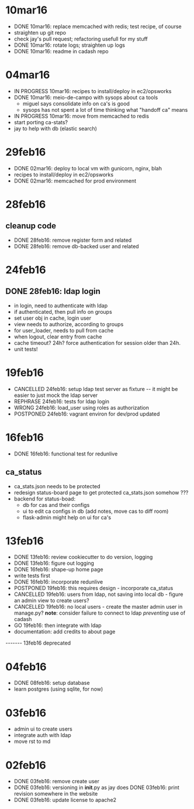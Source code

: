 
# 10mar16

- DONE 10mar16: replace memcached with redis; test recipe, of course
- straighten up git repo
- check jay's pull request; refactoring usefull for my stuff
- DONE 10mar16: rotate logs; straighten up logs
- DONE 10mar16: readme in cadash repo


# 04mar16

- IN PROGRESS 10mar16: recipes to install/deploy in ec2/opsworks
- DONE 10mar16: meio-de-campo with sysops about ca tools
    * miguel says consolidate info on ca's is good
    * sysops has not spent a lot of time thinking what "handoff ca" means
- IN PROGRESS 10mar16: move from memcached to redis
- start porting ca-stats?
- jay to help with db (elastic search)


# 29feb16

- DONE 02mar16: deploy to local vm with gunicorn, nginx, blah
- recipes to install/deploy in ec2/opsworks
- DONE 02mar16: memcached for prod environment


# 28feb16

## cleanup code

- DONE 28feb16: remove register form and related
- DONE 28feb16: remove db-backed user and related

# 24feb16

## DONE 28feb16: ldap login

- in login, need to authenticate with ldap
- if authenticated, then pull info on groups
- set user obj in cache, login user
- view needs to authorize, according to groups
- for user_loader, needs to pull from cache
- when logout, clear entry from cache
- cache timeout? 24h? force authentication for session older than 24h.
- unit tests!


# 19feb16

- CANCELLED 24feb16: setup ldap test server as fixture -- it might be easier to just mock the ldap server
- REPHRASE 24feb16: tests for ldap login
- WRONG 24feb16: load_user using roles as authorization
- POSTPONED 24feb16: vagrant environ for dev/prod updated


# 16feb16

- DONE 16feb16: functional test for redunlive

## ca_status
- ca_stats.json needs to be protected
- redesign status-board page to get protected ca_stats.json somehow ???
- backend for status-boad:
    * db for cas and their configs
    * ui to edit ca configs in db (add notes, move cas to diff room)
    * flask-admin might help on ui for ca's


# 13feb16

- DONE 13feb16: review cookiecutter to do version, logging
- DONE 13feb16: figure out logging
- DONE 16feb16: shape-up home page
- write tests first
- DONE 16feb16: incorporate redunlive
- POSTPONED 19feb16: this requires design - incorporate ca_status
- CANCELLED 19feb16: users from ldap, not saving into local db - figure an admin view to create users?
- CANCELLED 19feb16: no local users - create the master admin user in manage.py?
  **note**: consider failure to connect to ldap _preventing_ use of cadash
- GO 19feb16: then integrate with ldap
- documentation: add credits to about page



------- 13feb16 deprecated
# 04feb16

- DONE 08feb16: setup database
- learn postgres (using sqlite, for now)


# 03feb16

- admin ui to create users
- integrate auth with ldap
- move rst to md


# 02feb16

- DONE 03feb16: remove create user
- DONE 03feb16: versioning in __init__.py as jay does
  DONE 03feb16: print revision somewhere in the website
- DONE 03feb16: update license to apache2

